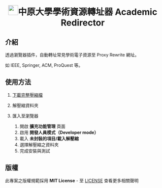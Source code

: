
<h1 style="text-align:center"><img src="https://i.imgur.com/rwSwinj.png"  height="32"  width="32"/>中原大學學術資源轉址器 Academic Redirector</h1>  

## 介紹

透過瀏覽器插件，自動轉址常見學術電子資源至 Proxy Rewrite 網址。

如 IEEE, Springer, ACM, ProQuest 等。

## 使用方法

1. [下載完整壓縮檔](https://github.com/MO7YW4NG/CYCU-Academic-Redirector/releases)

2. 解壓縮資料夾

3. 匯入至瀏覽器
	1. 開啟 **擴充功能管理** 頁面
	2. 啟用 **開發人員模式（Developer mode）**
	3. 載入 **未封裝的項目/載入解壓縮**
	4. 選擇解壓縮之資料夾
	5. 完成安裝與測試

## 版權

此專案之版權規範採用 **MIT License** - 至 [LICENSE](LICENSE) 查看更多相關聲明

